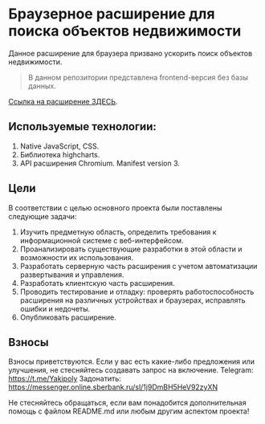 # Браузерное расширение для поиска объектов недвижимости

Данное расширение для браузера призвано ускорить поиск объектов недвижимости. 
> В данном репозитории представлена frontend-версия без базы данных.

[Ссылка на расширение ЗДЕСЬ](https://chromewebstore.google.com/detail/realtyradar-%D0%BF%D1%80%D0%BE%D0%B2%D0%B5%D1%80%D0%BA%D0%B0-%D0%BD%D0%B5%D0%B4%D0%B2/ghnhdedmpnflomdgjheppohppokjlacp?hl=ru&utm_source=ext_sidebar).

## Используемые технологии:
1. Native JavaScript, CSS.
2. Библиотека highcharts.
3. API расширения Chromium. Manifest version 3.

## Цели
В соответствии с целью основного проекта были поставлены следующие задачи:

1. Изучить предметную область, определить требования к информационной системе с веб-интерфейсом.
2. Проанализировать существующие разработки в этой области и возможности их использования.
3. Разработать серверную часть расширения с учетом автоматизации развертывания и управления.
4. Разработать клиентскую часть расширения.
5. Проводить тестирование и отладку: проверять работоспособность расширения на различных устройствах и браузерах, исправлять ошибки и недочеты.
6. Опубликовать расширение.

## Взносы
Взносы приветствуются. Если у вас есть какие-либо предложения или улучшения, не стесняйтесь создавать запрос на включение.
Telegram: https://t.me/Yakipoly
Задонатить: https://messenger.online.sberbank.ru/sl/1j9DmBH5HeV92zyXN

Не стесняйтесь обращаться, если вам понадобится дополнительная помощь с файлом README.md или любым другим аспектом проекта!